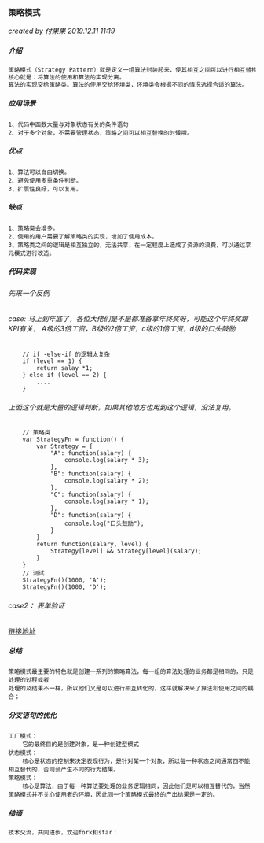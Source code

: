 ### 策略模式

*created by 付果果  2019.12.11  11:19*

##### 介绍

```javascript
策略模式（Strategy Pattern）就是定义一组算法封装起来，使其相互之间可以进行相互替换。
核心就是：将算法的使用和算法的实现分离。
算法的实现交给策略类。算法的使用交给环境类，环境类会根据不同的情况选择合适的算法。
```

##### 应用场景

```
1、代码中函数大量与对象状态有关的条件语句
2、对于多个对象，不需要管理状态，策略之间可以相互替换的时候哦。
```

##### **优点** 

```
1、算法可以自由切换。
2、避免使用多重条件判断。
3、扩展性良好，可以复用。
```

##### 缺点

```
1、策略类会增多。 
2、使用的用户需要了解策略类的实现，增加了使用成本。
3、策略类之间的逻辑是相互独立的，无法共享，在一定程度上造成了资源的浪费，可以通过享元模式进行改造。
```

##### 代码实现

###### 先来一个反例 

###### case: 马上到年底了，各位大佬们是不是都准备拿年终奖呀，可能这个年终奖跟KPI有关， A级的3倍工资，B级的2倍工资，c级的1倍工资，d级的口头鼓励 

```
    // if -else-if 的逻辑太复杂
    if (level == 1) {
    	return salay *1;
    } else if (level == 2) {
    	....
    }
```

###### 上面这个就是大量的逻辑判断，如果其他地方也用到这个逻辑，没法复用。

```
    // 策略类
    var StrategyFn = function() {
        var Strategy = {
            "A": function(salary) {
                console.log(salary * 3);
            },
            "B": function(salary) {
                console.log(salary * 2);
            },
            "C": function(salary) {
                console.log(salary * 1);
            },
            "D": function(salary) {
                console.log("口头鼓励");
            }
        }
        return function(salary, level) {
            Strategy[level] && Strategy[level](salary);
        }
    }
    // 测试
    StrategyFn()(1000, 'A');
    StrategyFn()(1000, 'D');
```

###### case2： 表单验证

[链接地址](./../html/16_策略模式.html)

##### 总结

```
策略模式最主要的特色就是创建一系列的策略算法，每一组的算法处理的业务都是相同的，只是处理的过程或者
处理的及结果不一样，所以他们又是可以进行相互转化的，这样就解决来了算法和使用之间的耦合；
```

##### 分支语句的优化

```
工厂模式： 
	它的最终目的是创建对象，是一种创建型模式
状态模式： 
	核心是状态的控制来决定表现行为，是针对某一个对象，所以每一种状态之间通常四不能相互替代的，否则会产生不同的行为结果。
策略模式：
	核心是算法，由于每一种算法要处理的业务逻辑相同，因此他们是可以相互替代的，当然策略模式并不关心使用者的环境，因此同一个策略模式最终的产出结果是一定的。
```

##### 结语

```javascript
技术交流，共同进步，欢迎fork和star！
```

